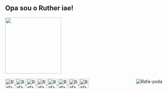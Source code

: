## Opa sou o Ruther iae!

 <div>
  <a href="https://github.com/rutherking">
  <img height="180em" src="https://github-readme-stats.vercel.app/api?username=RutherKing&show_icons=true&theme=dark&include_all_commits=true&count_private=true"/>
<!--   <img height="180em" src="https://github-readme-stats.vercel.app/api/top-langs/?username=RutherKing&layout=compact&langs_count=7&theme=dark"/> -->
</div>
<div style="display: inline_block"><br>
  <img align="center" alt="Rafa-NODE" height="30" width="30" src="https://cdn.discordapp.com/attachments/1030374392359817287/1030374427428405298/node-js.png">
  <img align="center" alt="Rafa-Ts" height="30" width="30" src="https://cdn.discordapp.com/attachments/862819022550728744/1095946255059927050/ts.png">
  <img align="center" alt="Rafa-HTML" height="30" width="30" src="https://cdn.discordapp.com/attachments/1030374392359817287/1030374896200601600/html.png">
  <img align="center" alt="Rafa-CSS" height="30" width="30" src="https://cdn.discordapp.com/attachments/1030374392359817287/1030375020121292820/css-3.png">
  <img align="center" alt="Rafa-react" height="30" width="30" src="https://cdn.discordapp.com/attachments/862819022550728744/1095945771712520192/React-icon.svg.png">
  <img align="center" alt="Rafa-CSS" height="30" width="30" src="https://cdn.discordapp.com/attachments/862819022550728744/1159773766902087700/git-icon-logo-png-transparent.png?ex=65323e7d&is=651fc97d&hm=0ebe61e3fe6e00921f0762a81fbd9605e496251cab1274db8525d1802c4c507c&">
  <img align="center" alt="Rafa-CSS" height="30" width="30" src="https://cdn.discordapp.com/attachments/862819022550728744/1159773862158925874/next-js-icon-logo-EE302D5DBD-seeklogo.com.png?ex=65323e94&is=651fc994&hm=8f08751f46efc737320f951ea49760d7ea6dd72b5bdde1bcff13b130fb7d9c29&">
  <img align="center" alt="Rafa-CSS" height="30" width="30" src="https://cdn.discordapp.com/attachments/862819022550728744/1159774545067130980/styled.png?ex=65323f37&is=651fca37&hm=7d34706a794661054187c678a4ec6c86331240e400f3df07cdb6236cd1dacd20&">

  <img align="right" alt="Rafa-yoda" src="https://cdn.discordapp.com/attachments/872169728595075102/876291631857434624/rutherr.png">
</div>
  
  ##
 
<div> 
  
</div>
